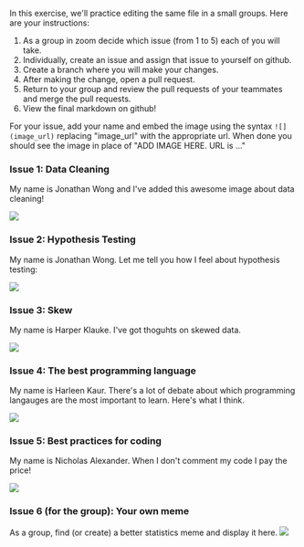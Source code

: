 In this exercise, we'll practice editing the same file in a small groups.  Here are your instructions:

1. As a group in zoom decide which issue (from 1 to 5) each of you will take.
2. Individually, create an issue and assign that issue to yourself on github.
3. Create a branch where you will make your changes.
4. After making the change, open a pull request.
5. Return to your group and review the pull requests of your teammates and merge the pull requests.
6. View the final markdown on github!


For your issue, add your name and embed the image using the syntax `![](image_url)` replacing "image_url" with the appropriate url. When done you should see the image in place of "ADD IMAGE HERE. URL is ..."

### Issue 1: Data Cleaning

My name is Jonathan Wong and I've added this awesome image about data cleaning!

![](https://ucsb-ds-capstone-2021.github.io/slides/images/meme3-small.jpeg)

### Issue 2: Hypothesis Testing


My name is Jonathan Wong.  Let me tell you how I feel about hypothesis testing:


![](https://ucsb-ds-capstone-2021.github.io/slides/images/meme2-small.jpeg)

### Issue 3: Skew


My name is Harper Klauke.  I've got thoguhts on skewed data.


![](https://ucsb-ds-capstone-2021.github.io/slides/images/meme1-small.jpeg)

### Issue 4: The best programming language

My name is Harleen Kaur.  There's a lot of debate about which programming langauges are the most important to learn.  Here's what I think.

![](https://ucsb-ds-capstone-2021.github.io/slides/images/meme4-small.jpeg)

### Issue 5: Best practices for coding

My name is Nicholas Alexander.  When I don't comment my code I pay the price!

![](https://ucsb-ds-capstone-2021.github.io/slides/images/meme5-small.jpeg)

### Issue 6 (for the group): Your own meme

As a group, find (or create) a better statistics meme and display it here.
![](https://i.pinimg.com/736x/61/d8/cd/61d8cdbfa2bc7d40e93b47920f08edcd.jpg)